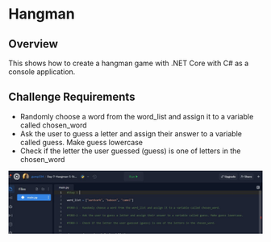 # Hangman

## Overview

This shows how to create a hangman game with .NET Core with C# 
as a console application.

## Challenge Requirements

* Randomly choose a word from the word_list and assign it to a variable called chosen_word
* Ask the user to guess a letter and assign their answer to a variable called guess. Make guess lowercase
* Check if the letter the user guessed (guess) is one of letters in the chosen_word

![Challenge requirements in Python](hangman.jpg)